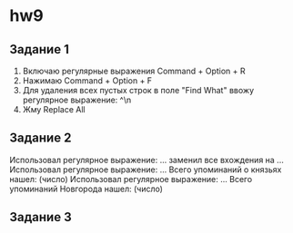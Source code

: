 # hw9

## Задание 1 
1) Включаю регулярные выражения Command + Option + R
2) Нажимаю Command + Option + F
3) Для удаления всех пустых строк в поле "Find What" ввожу регулярное выражение: ^\n  
4) Жму Replace All

## Задание 2
Использовал регулярное выражение: ... заменил все вхождения на ...
Использовал регулярное выражение: ... Всего упоминаний о князьях нашел: (число)
Использовал регулярное выражение: ... Всего упоминаний Новгорода нашел: (число)

## Задание 3
